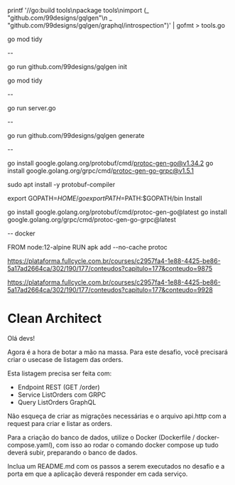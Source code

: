
printf '//go:build tools\npackage tools\nimport (_ "github.com/99designs/gqlgen"\n _ "github.com/99designs/gqlgen/graphql/introspection")' | gofmt > tools.go

go mod tidy

--

go run github.com/99designs/gqlgen init

go mod tidy

--

go run server.go

--

go run github.com/99designs/gqlgen generate

--

go install google.golang.org/protobuf/cmd/protoc-gen-go@v1.34.2
go install google.golang.org/grpc/cmd/protoc-gen-go-grpc@v1.5.1

sudo apt install -y protobuf-compiler

export GOPATH=$HOME/go
export PATH=$PATH:$GOPATH/bin
Install

go install google.golang.org/protobuf/cmd/protoc-gen-go@latest
go install google.golang.org/grpc/cmd/protoc-gen-go-grpc@latest

-- docker

FROM node:12-alpine
RUN apk add --no-cache protoc

https://plataforma.fullcycle.com.br/courses/c2957fa4-1e88-4425-be86-5a17ad2664ca/302/190/177/conteudos?capitulo=177&conteudo=9875

https://plataforma.fullcycle.com.br/courses/c2957fa4-1e88-4425-be86-5a17ad2664ca/302/190/177/conteudos?capitulo=177&conteudo=9928

# Clean Architect

Olá devs!

Agora é a hora de botar a mão na massa. Para este desafio, você precisará criar o usecase de listagem das orders.

Esta listagem precisa ser feita com:

- Endpoint REST (GET /order)
- Service ListOrders com GRPC
- Query ListOrders GraphQL

Não esqueça de criar as migrações necessárias e o arquivo api.http com a request para criar e listar as orders.

Para a criação do banco de dados, utilize o Docker (Dockerfile / docker-compose.yaml), com isso ao rodar o comando docker compose up tudo deverá subir, preparando o banco de dados.

Inclua um README.md com os passos a serem executados no desafio e a porta em que a aplicação deverá responder em cada serviço.